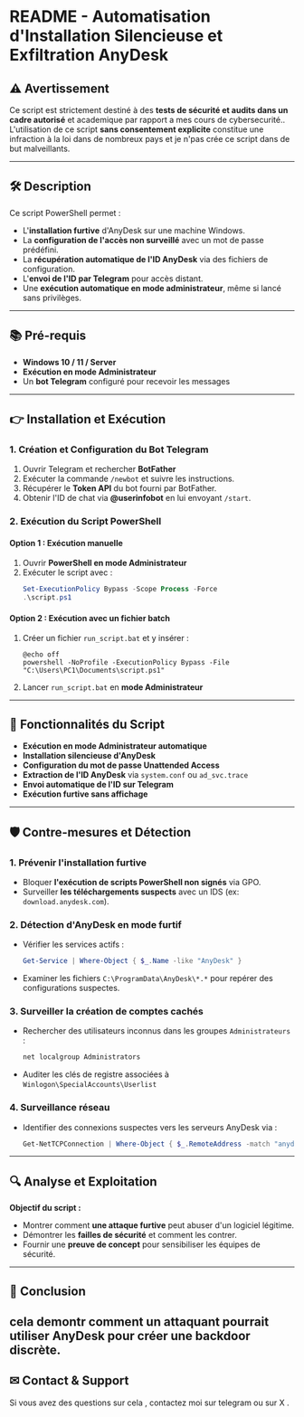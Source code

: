 # **README - Automatisation d'Installation Silencieuse et Exfiltration AnyDesk**

## **⚠️ Avertissement**

Ce script est strictement destiné à des **tests de sécurité et audits dans un cadre autorisé** et academique par rapport a mes cours de cybersecurité.. L'utilisation de ce script **sans consentement explicite** constitue une infraction à la loi dans de nombreux pays et je n'pas crée ce script dans de but malveillants.

---

## **🛠️ Description**

Ce script PowerShell permet :

- L'**installation furtive** d'AnyDesk sur une machine Windows.
- La **configuration de l'accès non surveillé** avec un mot de passe prédéfini.
- La **récupération automatique de l'ID AnyDesk** via des fichiers de configuration.
- L'**envoi de l'ID par Telegram** pour accès distant.
- Une **exécution automatique en mode administrateur**, même si lancé sans privilèges.

---

## **📚 Pré-requis**

- **Windows 10 / 11 / Server**
- **Exécution en mode Administrateur**
- Un **bot Telegram** configuré pour recevoir les messages

---

## **👉 Installation et Exécution**

### **1. Création et Configuration du Bot Telegram**

1. Ouvrir Telegram et rechercher **BotFather**
2. Exécuter la commande `/newbot` et suivre les instructions.
3. Récupérer le **Token API** du bot fourni par BotFather.
4. Obtenir l'ID de chat via **@userinfobot** en lui envoyant `/start`.

### **2. Exécution du Script PowerShell**

#### **Option 1 : Exécution manuelle**

1. Ouvrir **PowerShell en mode Administrateur**
2. Exécuter le script avec :
   ```powershell
   Set-ExecutionPolicy Bypass -Scope Process -Force
   .\script.ps1
   ```

#### **Option 2 : Exécution avec un fichier batch**

1. Créer un fichier `run_script.bat` et y insérer :
   ```batch
   @echo off
   powershell -NoProfile -ExecutionPolicy Bypass -File "C:\Users\PC1\Documents\script.ps1"
   ```
2. Lancer `run_script.bat` en **mode Administrateur**

---

## **🔧 Fonctionnalités du Script**

- **Exécution en mode Administrateur automatique**
- **Installation silencieuse d'AnyDesk**
- **Configuration du mot de passe Unattended Access**
- **Extraction de l'ID AnyDesk** via `system.conf` ou `ad_svc.trace`
- **Envoi automatique de l'ID sur Telegram**
- **Exécution furtive sans affichage**

---

## **🛡️ Contre-mesures et Détection**

### **1. Prévenir l'installation furtive**

- Bloquer **l'exécution de scripts PowerShell non signés** via GPO.
- Surveiller **les téléchargements suspects** avec un IDS (ex: `download.anydesk.com`).

### **2. Détection d'AnyDesk en mode furtif**

- Vérifier les services actifs :
  ```powershell
  Get-Service | Where-Object { $_.Name -like "AnyDesk" }
  ```
- Examiner les fichiers `C:\ProgramData\AnyDesk\*.*` pour repérer des configurations suspectes.

### **3. Surveiller la création de comptes cachés**

- Rechercher des utilisateurs inconnus dans les groupes `Administrateurs` :
  ```powershell
  net localgroup Administrators
  ```
- Auditer les clés de registre associées à `Winlogon\SpecialAccounts\Userlist`

### **4. Surveillance réseau**

- Identifier des connexions suspectes vers les serveurs AnyDesk via :
  ```powershell
  Get-NetTCPConnection | Where-Object { $_.RemoteAddress -match "anydesk" }
  ```

---

## **🔍 Analyse et Exploitation**

**Objectif du script :**

- Montrer comment **une attaque furtive** peut abuser d'un logiciel légitime.
- Démontrer les **failles de sécurité** et comment les contrer.
- Fournir une **preuve de concept** pour sensibiliser les équipes de sécurité.

---

## **🎉 Conclusion**

cela demontr comment un attaquant pourrait utiliser AnyDesk pour créer une **backdoor discrète**. 
---

## **✉ Contact & Support**

Si vous avez des questions sur cela , contactez moi sur telegram ou sur X .

